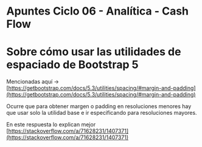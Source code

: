 # Apuntes Ciclo 06 - Analítica - Cash Flow

# Sobre cómo usar las utilidades de espaciado de Bootstrap 5

Mencionadas aquí → [https://getbootstrap.com/docs/5.3/utilities/spacing/#margin-and-padding](https://getbootstrap.com/docs/5.3/utilities/spacing/#margin-and-padding)

Ocurre que para obtener margen o padding en resoluciones menores hay que usar solo la utilidad base e ir especificando para resoluciones mayores.

En este respuesta lo explican mejor [https://stackoverflow.com/a/71628231/1407371](https://stackoverflow.com/a/71628231/1407371)


